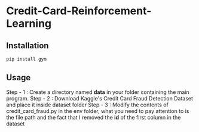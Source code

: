# Credit-Card-Reinforcement-Learning
## Installation
```python
pip install gym
```
## Usage
Step - 1 : Create a directory named **data** in your folder containing the main program.
Step - 2 : Download Kaggle's Credit Card Fraud Detection Dataset and place it inside dataset folder
Step - 3 : Modify the contents of credit_card_fraud.py in the env folder, what you need to pay attention to is the file path and the fact that I removed the **id** of the first column in the dataset